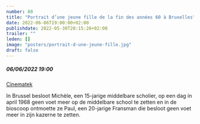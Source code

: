 ```yaml
---
number: 80
title: "Portrait d’une jeune fille de la fin des années 60 à Bruxelles"
date: 2022-06-06T19:00:00+02:00
publishdate: 2022-05-30T20:15:26+02:00
trailer: ""
leden: []
image: "posters/portrait-d-une-jeune-fille.jpg"
draft: false
---
```


##### 06/06/2022 19:00

[Cinematek](https://cinematek.be/screening/portrait-dune-jeune-fille-de-la-fin-des-ann%C3%A9es-60-%C3%A0-bruxelles)

In Brussel besloot Michèle, een 15-jarige middelbare scholier, op een dag in
april 1968 geen voet meer op de middelbare school te zetten en in
de bioscoop ontmoette ze Paul, een 20-jarige Fransman die besloot
 geen voet meer in zijn kazerne te zetten.
<!--more-->
 